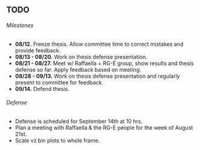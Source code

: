 ## TODO
###### Milestones
* **08/12.** Freeze thesis. Allow committee time to correct mistakes and provide feedback.
* **08/13 - 08/20.** Work on thesis defense presentation.
* **08/21 - 08/27.** Meet w/ Raffaella + RG-E group, show results and thesis defense so far. Apply feedback based on meeting.
* **08/28 - 09/13.** Work on thesis defense presentation and regularly present to committee for feedback.
* **09/14.** Defend thesis.

###### Defense
* Defense is scheduled for September 14th at 10 hrs.
* Plan a meeting with Raffaella & the RG-E people for the week of August 21st.
* Scale vz bin plots to whole frame.
